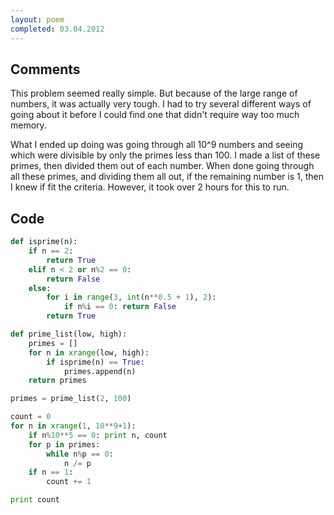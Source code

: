 ```yaml
---
layout: poem
completed: 03.04.2012
---
```


## Comments

This problem seemed really simple. But because of the large range of numbers,
it was actually very tough. I had to try several different ways of going about
it before I could find one that didn't require way too much memory.

What I ended up doing was going through all 10^9 numbers and seeing which were
divisible by only the primes less than 100. I made a list of these primes, then
divided them out of each number. When done going through all these primes, and
dividing them all out, if the remaining number is 1, then I knew if fit the
criteria. However, it took over 2 hours for this to run.

## Code

```python
def isprime(n):
	if n == 2:
		return True
	elif n < 2 or n%2 == 0:
		return False
	else:
		for i in range(3, int(n**0.5 + 1), 2):
			if n%i == 0: return False
		return True

def prime_list(low, high):
	primes = []
	for n in xrange(low, high):
		if isprime(n) == True:
			primes.append(n)
	return primes

primes = prime_list(2, 100)

count = 0
for n in xrange(1, 10**9+1):
	if n%10**5 == 0: print n, count
	for p in primes:
		while n%p == 0:
			n /= p
	if n == 1:
		count += 1

print count
```

